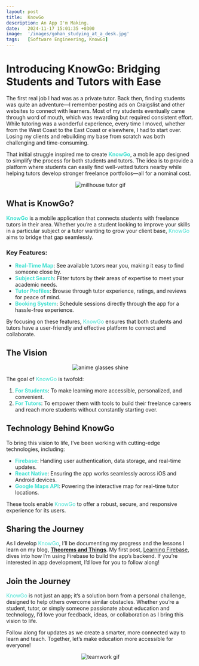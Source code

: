 ```yaml
---
layout: post
title:  KnowGo
description: An App I'm Making. 
date:   2024-11-17 15:01:35 +0300
image:  '/images/gohan_studying_at_a_desk.jpg'
tags:   [Software Engineering, KnowGo]
---
```


# Introducing KnowGo: Bridging Students and Tutors with Ease  

The first real job I had was as a private tutor. Back then, finding students was quite an adventure—I remember posting ads on Craigslist and other websites to connect with learners. Most of my students eventually came through word of mouth, which was rewarding but required consistent effort. While tutoring was a wonderful experience, every time I moved, whether from the West Coast to the East Coast or elsewhere, I had to start over. Losing my clients and rebuilding my base from scratch was both challenging and time-consuming.  

That initial struggle inspired me to create <span style="color:turquoise;"><strong>KnowGo</strong></span>, a mobile app designed to simplify the process for both students and tutors. The idea is to provide a platform where students can easily find well-vetted tutors nearby while helping tutors develop stronger freelance portfolios—all for a nominal cost.


<p align="center">
  <img src="{{site.baseurl}}/images/millhousetutor.gif" alt="millhouse tutor gif">
</p>


## What is KnowGo?  

<span style="color:turquoise;"><strong>KnowGo</strong></span> is a mobile application that connects students with freelance tutors in their area. Whether you’re a student looking to improve your skills in a particular subject or a tutor wanting to grow your client base, <span style="color:turquoise;">KnowGo</span> aims to bridge that gap seamlessly.  

### Key Features:  
- <span style="color:turquoise;"><strong>Real-Time Map</strong></span>: See available tutors near you, making it easy to find someone close by.  
- <span style="color:turquoise;"><strong>Subject Search</strong></span>: Filter tutors by their areas of expertise to meet your academic needs.  
- <span style="color:turquoise;"><strong>Tutor Profiles</strong></span>: Browse through tutor experience, ratings, and reviews for peace of mind.  
- <span style="color:turquoise;"><strong>Booking System</strong></span>: Schedule sessions directly through the app for a hassle-free experience.  

By focusing on these features, <span style="color:turquoise;">KnowGo</span> ensures that both students and tutors have a user-friendly and effective platform to connect and collaborate.  

## The Vision  

 <p align="center">
  <img src="{{site.baseurl}}/images/glassesshine.gif" alt="anime glasses shine">
</p>

The goal of <span style="color:turquoise;">KnowGo</span> is twofold:  
1. <span style="color:turquoise;"><strong>For Students</strong></span>: To make learning more accessible, personalized, and convenient.  
2. <span style="color:turquoise;"><strong>For Tutors</strong></span>: To empower them with tools to build their freelance careers and reach more students without constantly starting over.  


## Technology Behind KnowGo  

To bring this vision to life, I’ve been working with cutting-edge technologies, including:  
- <span style="color:turquoise;"><strong>Firebase</strong></span>: Handling user authentication, data storage, and real-time updates.  
- <span style="color:turquoise;"><strong>React Native</strong></span>: Ensuring the app works seamlessly across iOS and Android devices.  
- <span style="color:turquoise;"><strong>Google Maps API</strong></span>: Powering the interactive map for real-time tutor locations.  

These tools enable <span style="color:turquoise;">KnowGo</span> to offer a robust, secure, and responsive experience for its users.  

## Sharing the Journey  

As I develop <span style="color:turquoise;">KnowGo</span>, I’ll be documenting my progress and the lessons I learn on my blog, **[Theorems and Things](https://theoremsandthings.com/)**. My first post, [Learning Firebase](https://theoremsandthings.com/learning-firebase), dives into how I’m using Firebase to build the app’s backend. If you’re interested in app development, I’d love for you to follow along!  

## Join the Journey  

<span style="color:turquoise;">KnowGo</span> is not just an app; it’s a solution born from a personal challenge, designed to help others overcome similar obstacles. Whether you’re a student, tutor, or simply someone passionate about education and technology, I’d love your feedback, ideas, or collaboration as I bring this vision to life.  

Follow along for updates as we create a smarter, more connected way to learn and teach. Together, let’s make education more accessible for everyone!  
 



<p align="center">
  <img src="{{site.baseurl}}/images/teamwork.gif" alt="teamwork gif">
</p>


